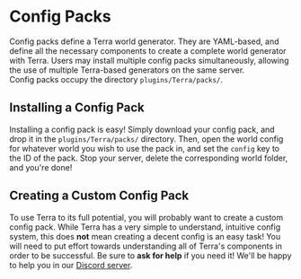 # Config Packs
Config packs define a Terra world generator. They are YAML-based, and define all the necessary components to create a
complete world generator with Terra. Users may install multiple config packs simultaneously, allowing the use of
multiple Terra-based generators on the same server.  
Config packs occupy the directory `plugins/Terra/packs/`. 

## Installing a Config Pack
Installing a config pack is easy! Simply download your config pack, and drop it in the `plugins/Terra/packs/` directory.
Then, open the world config for whatever world you wish to use the pack in, and set the `config` key to the ID of the
pack. Stop your server, delete the corresponding world folder, and you're done!

## Creating a Custom Config Pack
To use Terra to its full potential, you will probably want to create a custom config pack. While Terra has a very simple
to understand, intuitive config system, this does **not** mean creating a decent config is an easy task! You will need
to put effort towards understanding all of Terra's components in order to be successful. Be sure to **ask for help** if
you need it! We'll be happy to help you in our [Discord server](https://discord.gg/PXUEbbF).